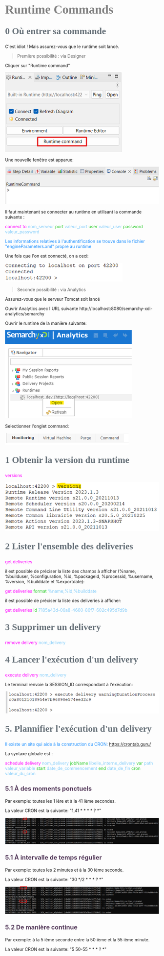 <head>
<style>
#titleMain {color:#808080; font-size:40px; font-weight:bold; font-family:"Cambria"}
#titleSub {color:#677179; font-size:30px; font-weight:bold; font-family: "Verdana"; margin-top:30px; margin-bottom:25px}
#titleSub2 {color:#563C5C; font-size:20px; font-weight:bold; margin-bottom:20px}
#titleSubSub {}
#com {color:#FF00FF; font-size:18px "Carnivalee Freakshow"}
#par {color:#32CD32; font-size:18px "Carnivalee Freakshow"}
#val {color:#87CEFA; font-size:18px "Carnivalee Freakshow"}
#imp {color:#e21313; font:bold 20px "Carnivalee Freakshow"}
#def {color:#90EE90; font-size:18px "Carnivalee Freakshow"}
#not {color:#1E90FF; font-size:18px "Carnivalee Freakshow"}
#att {color:#ffa500; font-size:18px "Carnivalee Freakshow"}
.video-responsive {
 overflow:hidden;
 padding-bottom:56.25%; 
 position:relative;
 height:0;
}
.video-responsive iframe {
 left:0;
 top:0;
 height:100%;
 width:100%;
 position:absolute;
}
</style>
</head>

# <span id="titleMain">Runtime Commands</span>

## <div id="titleSub">0 Où entrer sa commande</div>

C'est idiot ! Mais assurez-vous que le runtime soit lancé.

> Première possibilité : via Designer

Cliquer sur "Runtime command"

![image info](./SourcesImages/DesignerOuvrirRuntimeCommand.png)

Une nouvelle fenêtre est apparue:

![image info](./SourcesImages/Designer_Fenetre_RuntimeCommande.png)

Il faut maintenant se connecter au runtime en utilisant la commande suivante :

<span id="com">connect to </span>
<span id="val">nom_serveur </span>
<span id="par">port </span>
<span id="val">valeur_port </span>
<span id="par">user </span>
<span id="val">valeur_user </span>
<span id="par">password </span>
<span id="val">valeur_password </span>

<span id="not">Les informations relatives à l'authentification se trouve dans le fichier "engineParameters.xml" propre au runtime </span>

Une fois que l'on est connecté, on a ceci:

![image info](./SourcesImages/DesignerRuntimeCommand_connected.png)

> Seconde possibilité : via Analytics

Assurez-vous que le serveur Tomcat soit lancé

Ouvrir Analytics avec l'URL suivante http://localhost:8080/semarchy-xdi-analytics/semarchy

Ouvrir le runtime de la manière suivante:

![image info](./SourcesImages/Analytcis_Ouvrir_Runtime.png)

Selectionner l'onglet command:

![image info](./SourcesImages/Analytics_selectionner_Onglet_comand.png)

## <div id="titleSub">1 Obtenir la version du runtime </div>

<span id="com">versions </span>

![image info](./SourcesImages/Commande_Versions.png)

## <div id="titleSub">2 Lister l'ensemble des deliveries </div>

<span id="com">get deliveries </span>

il est possible de préciser la liste des champs à afficher (%name, %builduser, %configuration, %id, %packageid, %processid, %username, %version, %builddate et %exportdate):

<span id="com">get deliveries </span>
<span id="par">format </span>
<span id="val">%name;%id;%builddate </span>

il est possible de préciser la liste des deliveries à afficher:

<span id="com">get deliveries </span>
<span id="par">id </span>
<span id="val">7185a43d-06a8-4660-86f7-602c495d7d9b </span>

## <div id="titleSub">3 Supprimer un delivery </div>

<span id="com">remove delivery </span>
<span id="val">nom_delivery </span>

## <div id="titleSub">4 Lancer l'exécution d'un delivery </div>

<span id="com">execute delivery </span>
<span id="val">nom_delivery </span>

Le terminal renvoie la SESSION_ID correspondant à l'exécution:

![image info](./SourcesImages/Execute_Delivery.png)

## <div id="titleSub">5. Plannifier l'exécution d'un delivery</div>

<span id="not">Il existe un site qui aide à la construction du CRON: </span> https://crontab.guru/ 

La syntaxe globale est :

<span id="com">schedule delivery </span>
<span id="val">nom_delivery </span>
<span id="par">jobName </span>
<span id="val">libelle_interne_delivery </span>
<span id="par">var </span>
<span id="val">path valeur_variable </span>
<span id="par">start </span>
<span id="val">date_de_commencement </span>
<span id="par">end </span>
<span id="val">date_de_fin </span>
<span id="par">cron </span>
<span id="val">valeur_du_cron </span>

## <div id="titleSub2">5.1 À des moments ponctuels</div>

Par exemple: toutes les 1 ière et à la 41 ième secondes.

La valeur CRON est la suivante: "1,41 * * * * ? *"

![image info](./SourcesImages/Scheduler_ponctuel_2_fois_par_minute.png)

## <div id="titleSub2">5.1 À intervalle de temps régulier</div>

Par exemple: toutes les 2 minutes et à la 30 ième seconde.

La valeur CRON est la suivante: "30 */2 * * * ? *"

![image info](./SourcesImages/Scheduler_intervalle_regulier.png)

## <div id="titleSub2">5.2 De manière continue</div>

Par exemple: à la 5 ième seconde entre la 50 ième et la 55 ième minute.

La valeur CRON est la suivante: "5 50-55 * * * ? *"